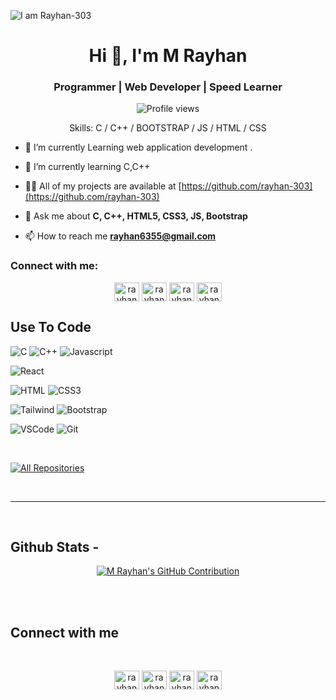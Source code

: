 ![I am Rayhan-303](https://user-images.githubusercontent.com/74038190/216120981-b9507c36-0e04-4469-8e27-c99271b45ba5.png)

<h1 align="center">Hi 👋, I'm M Rayhan</h1>
<h3 align="center">Programmer | Web Developer | Speed Learner</h3>


<div align="center">

![Profile views](https://komarev.com/ghpvc/?username=rayhan-303&color=orange)

Skills: C / C++ / BOOTSTRAP / JS / HTML / CSS

</div>

- 🔭 I’m currently Learning web application development .

- 🌱 I’m currently learning C,C++

- 👨‍💻 All of my projects are available at [https://github.com/rayhan-303](https://github.com/rayhan-303)
  
- 💬 Ask me about **C, C++, HTML5, CSS3, JS, Bootstrap**

- 📫 How to reach me **rayhan6355@gmail.com**

<h3 align="left">Connect with me:</h3>

<p align="center">
<a href="https://www.facebook.com/m.raihan303" target="#"><img align="center" src="https://raw.githubusercontent.com/rahuldkjain/github-profile-readme-generator/master/src/images/icons/Social/facebook.svg" alt="rayhan-303" height="30" width="40" /></a>
<a href="https://x.com/rayhan-303" target="#"><img align="center" src="https://raw.githubusercontent.com/rahuldkjain/github-profile-readme-generator/master/src/images/icons/Social/twitter.svg" alt="rayhan-303" height="30" width="40" /></a>
<a href="https://www.linkedin.com/in/rayhan-303/" target="#"><img align="center" src="https://raw.githubusercontent.com/rahuldkjain/github-profile-readme-generator/master/src/images/icons/Social/linked-in-alt.svg" alt="rayhan-303" height="30" width="40" /></a>
<a href="https://www.instagram.com/rayhan-303/" target="#"><img align="center" src="https://raw.githubusercontent.com/rahuldkjain/github-profile-readme-generator/master/src/images/icons/Social/instagram.svg" alt="rayhan-303" height="30" width="40" /></a>
</p>

## Use To Code

![C](https://img.shields.io/badge/C-A8B9CC?style=for-the-badge&labelColor=black&logo=c&logoColor=A8B9CC)
![C++](https://img.shields.io/badge/C++-00599C?style=for-the-badge&labelColor=black&logo=c%2B%2B&logoColor=00599C)
![Javascript](https://img.shields.io/badge/Javascript-F0DB4F?style=for-the-badge&labelColor=black&logo=javascript&logoColor=F0DB4F)
<!--![Typescript](https://img.shields.io/badge/Typescript-007acc?style=for-the-badge&labelColor=black&logo=typescript&logoColor=007acc)-->
![React](https://img.shields.io/badge/-React-61DBFB?style=for-the-badge&labelColor=black&logo=react&logoColor=61DBFB)
<!--![React Native](https://img.shields.io/badge/React_Native-20232A?style=for-the-badge&logo=react&logoColor=61DAFB)-->
<!--![Next.js](https://img.shields.io/badge/next.js-000000?style=for-the-badge&logo=nextdotjs&logoColor=white)
![Nodejs](https://img.shields.io/badge/Nodejs-3C873A?style=for-the-badge&labelColor=black&logo=node.js&logoColor=3C873A)
![Express.js](https://img.shields.io/badge/Express.js-000000?style=for-the-badge&logo=express&logoColor=white)
![MongoDB](https://img.shields.io/badge/MongoDB-4EA94B?style=for-the-badge&logo=mongodb&logoColor=white)-->
![HTML](https://img.shields.io/badge/HTML5-E34F26?style=for-the-badge&logo=html5&logoColor=white)
![CSS3](https://img.shields.io/badge/CSS3-1572B6?style=for-the-badge&logo=css3&logoColor=white)
<!--![SASS Badge](https://img.shields.io/badge/Sass-CC6699?style=for-the-badge&logo=sass&logoColor=white)
![Ant-Design](https://img.shields.io/badge/AntDesign-0170FE?style=for-the-badge&logo=antdesign&logoColor=white)-->
![Tailwind](https://img.shields.io/badge/Tailwind_CSS-092749?style=for-the-badge&logo=tailwindcss&logoColor=06B6D4&labelColor=000000)
![Bootstrap](https://img.shields.io/badge/Bootstrap-563D7C?style=for-the-badge&logo=bootstrap&logoColor=white)
<!--![Strapi](https://img.shields.io/badge/strapi-2E7EEA?style=for-the-badge&logo=strapi&logoColor=white)
![Markdown](https://img.shields.io/badge/Markdown-000000?style=for-the-badge&logo=markdown&logoColor=white)
![Redux](https://img.shields.io/badge/Redux-593D88?style=for-the-badge&logo=redux&logoColor=white)
![React Query](https://img.shields.io/badge/-React_Query-FF4154?style=for-the-badge&logo=react%20query&logoColor=white)-->
![VSCode](https://img.shields.io/badge/Visual_Studio-0078d7?style=for-the-badge&logo=visual%20studio&logoColor=white)
![Git](https://img.shields.io/badge/Git-F05032?style=for-the-badge&logo=git&logoColor=white)

<br/>

<p align="left">
  <a href="https://github.com/rayhan-303?tab=repositories" target="#"><img alt="All Repositories" title="All Repositories" src="https://img.shields.io/badge/-All%20Repos-2962FF?style=for-the-badge&logo=koding&logoColor=white"/></a>
</p>

<br/>
<hr/>
<br/>

## Github Stats -

<p align="center">
  <a href="https://github.com/rayhan-303">
    <img src="https://github-profile-summary-cards.vercel.app/api/cards/profile-details?username=rayhan-303&theme=radical" alt="M Rayhan's GitHub Contribution"/>
  </a>
</p>

<br/>

<br/>

## Connect with me

<div align="center">
<br/>

  <a href="https://www.facebook.com/rayhan-303" target="#"><img align="center" src="https://raw.githubusercontent.com/rahuldkjain/github-profile-readme-generator/master/src/images/icons/Social/facebook.svg" alt="rayhan-303" height="30" width="40" /></a>
<a href="https://x.com/rayhan-303" target="#"><img align="center" src="https://raw.githubusercontent.com/rahuldkjain/github-profile-readme-generator/master/src/images/icons/Social/twitter.svg" alt="rayhan-303" height="30" width="40" /></a>
<a href="https://www.linkedin.com/in/rayhan-303/" target="#"><img align="center" src="https://raw.githubusercontent.com/rahuldkjain/github-profile-readme-generator/master/src/images/icons/Social/linked-in-alt.svg" alt="rayhan-303" height="30" width="40" /></a>
<a href="https://www.instagram.com/rayhan-303/" target="#"><img align="center" src="https://raw.githubusercontent.com/rahuldkjain/github-profile-readme-generator/master/src/images/icons/Social/instagram.svg" alt="rayhan-303" height="30" width="40" /></a>
</div>
